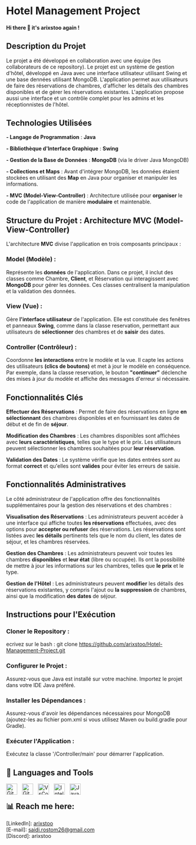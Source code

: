 # **Hotel Management Project**

#### Hi there 👋 it's arixstoo again !
## Description du Projet
Le projet a été développé en collaboration avec une équipe (les collaborateurs de ce repository). Le projet est un système de gestion d'hôtel, développé en Java avec une interface utilisateur utilisant Swing et une base dennées utilisant MongoDB. L'application permet aux utilisateurs de faire des réservations de chambres, d'afficher les détails des chambres disponibles et de gérer les réservations existantes. L'application propose aussi une interface et un contrôle complet pour les admins et les réceptionnistes de l'hôtel. 

## Technologies Utilisées
**- Langage de Programmation** : **Java**

**- Bibliothèque d'Interface Graphique** : **Swing**

**- Gestion de la Base de Données** : **MongoDB** (via le driver Java MongoDB)

**- Collections et Maps** : Avant d'intégrer MongoDB, les données étaient stockées en utilisant des **Map** en Java pour organiser et manipuler les informations.

**- MVC (Model-View-Controller)** : Architecture utilisée pour **organiser** le code de l'application de manière **modulaire** et maintenable.


## Structure du Projet : Architecture MVC (Model-View-Controller)
L'architecture **MVC** divise l'application en trois composants principaux :

### **Model (Modèle)** :
Représente les **données** de l'application. Dans ce projet, il inclut des classes comme Chambre, **Client**, et Réservation qui interagissent avec **MongoDB** pour gérer les données. Ces classes centralisent la manipulation et la validation des données.

### **View (Vue)** :
Gère **l'interface utilisateur** de l'application. Elle est constituée des fenêtres et panneaux **Swing**, comme dans la classe reservation, permettant aux utilisateurs de **sélectionner** des chambres et de **saisir** des dates.

### **Controller (Contrôleur)** :
Coordonne **les interactions** entre le modèle et la vue. Il capte les actions des utilisateurs **(clics de boutons)** et met à jour le modèle en conséquence. Par exemple, dans la classe reservation, le bouton **"continuer"** déclenche des mises à jour du modèle et affiche des messages d'erreur si nécessaire.


## Fonctionnalités Clés
**Effectuer des Réservations** : Permet de faire des réservations en ligne **en sélectionnant** des chambres disponibles et en fournissant les dates de début et de fin de **séjour**.

**Modification des Chambres** : Les chambres disponibles sont affichées avec **leurs caractéristiques**, telles que le type et le prix. Les utilisateurs peuvent sélectionner les chambres souhaitées pour **leur réservation**.

**Validation des Dates** : Le système vérifie que les dates entrées sont au format **correct** et qu'elles sont **valides** pour éviter les erreurs de saisie.

## Fonctionnalités Administratives
Le côté administrateur de l'application offre des fonctionnalités supplémentaires pour la gestion des réservations et des chambres :

**Visualisation des Réservations** : Les administrateurs peuvent accéder à une interface qui affiche toutes **les réservations** effectuées, avec des options pour **accepter ou refuser** des réservations. Les réservations sont listées avec **les détails** pertinents tels que le nom du client, les dates de séjour, et les chambres réservées.

**Gestion des Chambres** : Les administrateurs peuvent voir toutes les chambres **disponibles** et **leur état** (libre ou occupée). Ils ont la possibilité de mettre à jour les informations sur les chambres, telles que **le prix** et le type.

**Gestion de l'Hôtel** : Les administrateurs peuvent **modifier** les détails des réservations existantes, y compris l'ajout ou **la suppression** de chambres, ainsi que la modification **des dates** de séjour.


## Instructions pour l'Exécution
### Cloner le Repository :
ecrivez sur le bash : git clone https://github.com/arixstoo/Hotel-Management-Project.git

### Configurer le Projet :
Assurez-vous que Java est installé sur votre machine.
Importez le projet dans votre IDE Java préféré.

### Installer les Dépendances :
Assurez-vous d'avoir les dépendances nécessaires pour MongoDB (ajoutez-les au fichier pom.xml si vous utilisez Maven ou build.gradle pour Gradle).

### Exécuter l'Application :
Exécutez la classe '/Controller/main' pour démarrer l'application.

## 🧰 Languages and Tools
        

<img align="left" alt="GitHub" width="30px" style="padding-right:10px;" src="https://cdn.jsdelivr.net/gh/devicons/devicon@latest/icons/github/github-original.svg" />
<img align="left" alt="Git" width="30px" style="padding-right:10px;" src="https://cdn.jsdelivr.net/gh/devicons/devicon/icons/git/git-original.svg" />
<img align="left" alt="VsCode" width="30px" style="padding-right:10px;" src="https://cdn.jsdelivr.net/gh/devicons/devicon@latest/icons/vscode/vscode-original.svg" />
<img align="left" alt="IntelliJ" width="30px" style="padding-right:10px;" src="https://cdn.jsdelivr.net/gh/devicons/devicon@latest/icons/intellij/intellij-original.svg" />
<img align="left" alt="Java" width="30px" style="padding-right:10px;" src="https://cdn.jsdelivr.net/gh/devicons/devicon/icons/java/java-original.svg"/>
<br />


## 📊 Reach me here:

[LinkedIn]: <a href="https://www.linkedin.com/in/saidi-mohamed-rostom-21b3b525a/" target="_blank">arixstoo</a>
<br />
[E-mail]: saidi.rostom26@gmail.com
<br />
[Discord]: arixstoo
